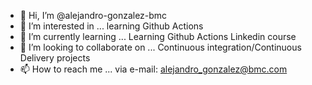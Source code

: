 - 👋 Hi, I’m @alejandro-gonzalez-bmc
- 👀 I’m interested in ... learning Github Actions
- 🌱 I’m currently learning ... Learning Github Actions Linkedin course
- 💞️ I’m looking to collaborate on ... Continuous integration/Continuous Delivery projects
- 📫 How to reach me ... via e-mail: alejandro_gonzalez@bmc.com

<!---
alejandro-gonzalez-bmc/alejandro-gonzalez-bmc is a ✨ special ✨ repository because its `README.md` (this file) appears on your GitHub profile.
You can click the Preview link to take a look at your changes.
--->

